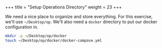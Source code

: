 +++
title = "Setup Operations Directory"
weight = 23
+++

We need a nice place to organize and store everything. For this exercise, we'll use `~/Desktop/op`. We'll also need a `docker` directory to put our docker configuration in.

```bash
mkdir -p ~/Desktop/op/docker
touch ~/Desktop/op/docker/docker-compose.yml
```

